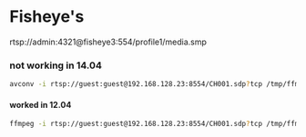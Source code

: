 # Fisheye's


rtsp://admin:4321@fisheye3:554/profile1/media.smp


### not working in 14.04

```bash
avconv -i rtsp://guest:guest@192.168.128.23:8554/CH001.sdp?tcp /tmp/ffmpeg-mimas-10-mbit.av
```

#### worked in 12.04

```bash
ffmpeg -i rtsp://guest:guest@192.168.128.23:8554/CH001.sdp?tcp /tmp/ffmpeg.avi
```

